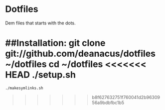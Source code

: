 # Dotfiles

Dem files that starts with the dots.

##Installation: 
	git clone git://github.com/deanacus/dotfiles ~/dotfiles
	cd ~/dotfiles
<<<<<<< HEAD
	./setup.sh
=======
	./makesymlinks.sh
>>>>>>> b8f627632751f760041d2b9630956a9bdbfbc1b5
